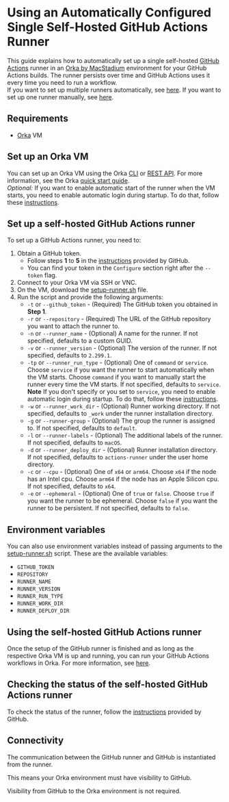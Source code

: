 # Using an Automatically Configured Single Self-Hosted GitHub Actions Runner

This guide explains how to automatically set up a single self-hosted [GitHub Actions][actions] runner in an [Orka by MacStadium][orka] environment for your GitHub Actions builds. The runner persists over time and GitHub Actions uses it every time you need to run a workflow.  
If you want to set up multiple runners automatically, see [here](multiple-self-hosted-runners.md).
If you want to set up one runner manually, see [here](self-hosted-runner-manually.md).

## Requirements

- [Orka][orka] VM

## Set up an Orka VM

You can set up an Orka VM using the Orka [CLI][cli] or [REST API][api]. For more information, see the Orka [quick start guide][quick-start].  
*Optional:* If you want to enable automatic start of the runner when the VM starts, you need to enable automatic login during startup. To do that, follow these [instructions][auto-login].

## Set up a self-hosted GitHub Actions runner

To set up a GitHub Actions runner, you need to:  

1. Obtain a GitHub token. 
    * Follow steps **1** to **5** in the [instructions][add-runner] provided by GitHub.
    * You can find your token in the `Configure` section right after the `--token` flag.
2. Connect to your Orka VM via SSH or VNC.
3. On the VM, download the [setup-runner.sh](scripts/setup-runner.sh) file.
4. Run the script and provide the following arguments:
    * `-t` or `--github_token` - (Required) The GitHub token you obtained in **Step 1**.
    * `-r` or `--repository` - (Required) The URL of the GitHub repository you want to attach the runner to.
    * `-n` or `--runner_name` - (Optional) A name for the runner. If not specified, defaults to a custom GUID.
    * `-v` or `--runner_version` - (Optional) The version of the runner. If not specified, defaults to `2.299.1`.
    * `-tp` or `--runner_run_type` - (Optional) One of `command` or `service`. Choose `service` if you want the runner to start automatically when the VM starts. Choose `command` if you want to manually start the runner every time the VM starts. If not specified, defaults to `service`.  
    **Note** If you don't specify or you set to `service`, you need to enable automatic login during startup. To do that, follow these [instructions][auto-login].
    * `-w` or `--runner_work_dir` - (Optional) Runner working directory. If not specified, defaults to `_work` under the runner installation directory.
    * `-g` or `--runner-group` - (Optional) The group the runner is assigned to. If not specified, defaults to `default`.
    * `-l` or `--runner-labels` - (Optional) The additional labels of the runner. If not specified, defaults to `macOS`.
    * `-d` or `--runner_deploy_dir` - (Optional) Runner installation directory. If not specified, defaults to `actions-runner` under the user home directory.
    * `-c` or `--cpu` - (Optional) One of `x64` or `arm64`. Choose `x64` if the node has an Intel cpu. Choose `arm64` if the node has an Apple Silicon cpu. If not specified, defaults to `x64`.
    * `-e` or `--ephemeral` - (Optional) One of `true` or `false`. Choose `true` if you want the runner to be ephemeral. Choose `false` if you want the runner to be persistent. If not specified, defaults to `false`.

## Environment variables

You can also use environment variables instead of passing arguments to the [setup-runner.sh](scripts/setup-runner.sh) script. These are the available variables:

* `GITHUB_TOKEN`
* `REPOSITORY`
* `RUNNER_NAME`
* `RUNNER_VERSION`
* `RUNNER_RUN_TYPE`
* `RUNNER_WORK_DIR`
* `RUNNER_DEPLOY_DIR`

## Using the self-hosted GitHub Actions runner

Once the setup of the GitHub runner is finished and as long as the respective Orka VM is up and running, you can run your GitHub Actions workflows in Orka. For more information, see [here][using-runner].

## Checking the status of the self-hosted GitHub Actions runner

To check the status of the runner, follow the [instructions][status-instructions] provided by GitHub.

## Connectivity

The communication between the GitHub runner and GitHub is instantiated from the runner.

This means your Orka environment must have visibility to GitHub.

Visibility from GitHub to the Orka environment is not required. 

[orka]: https://orkadocs.macstadium.com/docs/getting-started
[cli]: https://orkadocs.macstadium.com/docs/example-cli-workflows
[api]: https://documenter.getpostman.com/view/6574930/S1ETRGzt?version=latest
[quick-start]: https://orkadocs.macstadium.com/docs/quick-start
[actions]: https://github.com/features/actions
[add-runner]: https://help.github.com/en/actions/automating-your-workflow-with-github-actions/adding-self-hosted-runners
[service-runner]: https://help.github.com/en/actions/automating-your-workflow-with-github-actions/configuring-the-self-hosted-runner-application-as-a-service
[auto-login]: https://support.apple.com/en-us/HT201476
[using-runner]: https://help.github.com/en/actions/automating-your-workflow-with-github-actions/using-self-hosted-runners-in-a-workflow
[status-instructions]: https://help.github.com/en/actions/automating-your-workflow-with-github-actions/checking-the-status-of-self-hosted-runners
